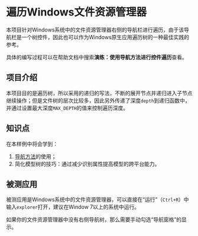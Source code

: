 # 遍历Windows文件资源管理器
本项目针对Windows系统中的文件资源管理器右侧的导航栏进行遍历，由于该导航栏是一个树控件，因此也可以作为Windows原生应用遍历树的一种最佳实践的参考。   

具体的编写过程可以在帮助文档中搜索**演练：使用导航方法进行控件遍历**查看。  

## 项目介绍
本项目目的是遍历树，所以采用的递归的写法，不断的展开节点并递归进入子节点继续操作；但是文件树的层次比较多，因此另外传递了深度`depth`到递归函数中，并通过设置最大深度`MAX_DEPTH`的值来控制遍历深度。 

## 知识点
在本样例中将会学到：
1. [导航方法](http://www.cuketest.com/zh-cn/node_api/shared_api.html#navigation)的使用；  
2. 简化模型树的技巧：通过减少识别属性提高模型的跨平台能力。  

## 被测应用
被测应用是Windows系统中的文件资源管理器，可以直接在“运行”（`Ctrl+R`）中输入`explorer`打开，建议在Window 7以上的系统中运行。  

如果你的文件资源管理器中没有右侧导航树，那么需要手动勾选“导航窗格”的显示。